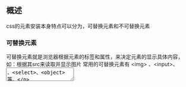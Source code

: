 ## 概述
  css的元素安装本身特点可以分为，可替换元素和不可替换元素

### 可替换元素
  可替换元素就是浏览器根据元素的标签和属性，来决定元素的显示具体内容， 如：<img src=''/>根据其src来读取并显示图片
  常用的可替换元素有   &lt;img&gt; 、&lt;input&gt;、<textarea>、&lt;select>、&lt;object>  等。

### 不可替换元素
  浏览器直接将元素中包含的内容直接表现出来的元素，大多数元素都是不可替换元素，如：<p>p是不可替换元素</p>
